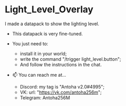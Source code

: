 # Light_Level_Overlay
I made a datapack to show the lighting level. 

- This datapack is very fine-tuned. 
- You just need to:
  - install it in your world;
  - write the command "/trigger light_level.button";
  - And follow the instructions in the chat.



- 📫 You can reach me at...
  - Discord: my tag is "Antoha v2.0#4995";
  - VK: url: "https://vk.com/antoha256m";
  - Telegram: Antoha256M


